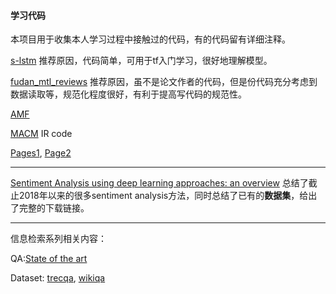 #### 学习代码

本项目用于收集本人学习过程中接触过的代码，有的代码留有详细注释。

[s-lstm](https://github.com/leuchine/S-LSTM) 推荐原因，代码简单，可用于tf入门学习，很好地理解模型。

[fudan_mtl_reviews](https://github.com/FrankWork/fudan_mtl_reviews) 推荐原因，虽不是论文作者的代码，但是份代码充分考虑到数据读取等，规范化程度很好，有利于提高写代码的规范性。

[AMF](https://github.com/hexiangnan/adversarial_personalized_ranking)

[MACM](https://github.com/yifannie/MACM) IR code

[Pages1](https://github.com/qiuchili/qiuchili.github.io), [Page2](https://wabyking.github.io/old.html)

***
[Sentiment Analysis using deep learning approaches: an overview](http://engine.scichina.com/publisher/scp/journal/SCIS/63/1/10.1007/S11432-018-9941-6?slug=fulltext) 总结了截止2018年以来的很多sentiment analysis方法，同时总结了已有的**数据集**，给出了完整的下载链接。

***
信息检索系列相关内容：

QA:[State of the art](https://aclweb.org/aclwiki/Question_Answering_(State_of_the_art))

Dataset: [trecqa](https://github.com/castorini/data/blob/master/TrecQA/data/TEST.xml), [wikiqa](https://github.com/castorini/data/tree/master/WikiQA)
